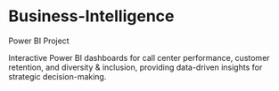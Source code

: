 # Business-Intelligence
Power BI Project

Interactive Power BI dashboards for call center performance, customer retention, and diversity & 
inclusion, providing data-driven insights for strategic decision-making. 
